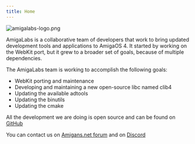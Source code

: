 ```yaml
---
title: Home
---
```


![amigalabs-logo.png](amigalabs-logo.png)

AmigaLabs is a collaborative team of developers that work to bring updated development tools and applications to AmigaOS 4. It started by working on the WebKit port, but it grew to a broader set of goals, because of multiple dependencies.

The AmigaLabs team is working to accomplish the following goals:

- WebKit porting and maintenance
- Developing and maintaining a new open-source libc named clib4
- Updating the available adtools
- Updating the binutils
- Updating the cmake

All the development we are doing is open source and can be found on [GitHub](https://github.com/amigalabs)

You can contact us on [Amigans.net forum](https://amigans.net/) and on [Discord](https://discord.gg/3tVw7m57j9)
